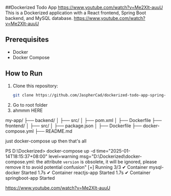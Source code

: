 ##Dockerized Todo App
https://www.youtube.com/watch?v=Me2XIt-auuU
This is a Dockerized application with a React frontend, Spring Boot backend, and MySQL database.
https://www.youtube.com/watch?v=Me2XIt-auuU
## Prerequisites
- Docker
- Docker Compose

## How to Run
1. Clone this repository:
   ```bash
   git clone https://github.com/JaspherCad/dockerized-todo-app-spring-react.git

2. Go to root folder
3. ahmmm HERE

my-app/
├── backend/
│   ├── src/
│   ├── pom.xml
│   ├── Dockerfile
├── frontend/
│   ├── src/
│   ├── package.json
│   ├── Dockerfile
├── docker-compose.yml
├── README.md

just docker-compose up then that's all

PS D:\Dockerized> docker-compose up -d
time="2025-01-14T18:15:37+08:00" level=warning msg="D:\\Dockerized\\docker-compose.yml: the attribute `version` is obsolete, it will be ignored, please remove it to avoid potential confusion"
[+] Running 3/3
 ✔ Container mysql-docker    Started                                                                                                                    1.7s 
 ✔ Container reactjs-app     Started                                                                                                                    1.7s 
 ✔ Container springboot-app  Started 

 https://www.youtube.com/watch?v=Me2XIt-auuU
